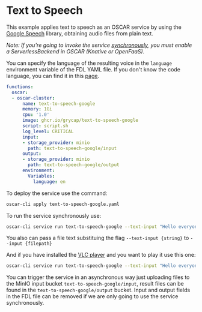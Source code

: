 # Text to Speech

This example applies text to speech as an OSCAR service by using the
[Google Speech](https://pypi.org/project/google-speech/) library, obtaining
audio files from plain text.

*Note: If you're going to invoke the service
[synchronously](https://docs.oscar.grycap.net/invoking/#synchronous-invocations),
you must enable a ServerlessBackend in OSCAR (Knative or OpenFaaS).*

You can specify the language of the resulting voice in the `language`
environment variable of the FDL YAML file. If you don't know the code
language, you can find it in this
[page](https://www.andiamo.co.uk/resources/iso-language-codes/).

```yaml
functions:
  oscar:
  - oscar-cluster:
      name: text-to-speech-google
      memory: 1Gi
      cpu: '1.0'
      image: ghcr.io/grycap/text-to-speech-google
      script: script.sh
      log_level: CRITICAL
      input:
      - storage_provider: minio
        path: text-to-speech-google/input
      output:
      - storage_provider: minio
        path: text-to-speech-google/output
      environment:
        Variables:
          language: en
```

To deploy the service use the command:

```sh
oscar-cli apply text-to-speech-google.yaml
```

To run the service synchronously use:

```sh
oscar-cli service run text-to-speech-google --text-input "Hello everyone"  --output output.mp3
```

You also can pass a file text substituing the flag `--text-input {string}` to
`--input {filepath}`

And if you have installed the [VLC player](https://www.videolan.org/vlc/) and
you want to play it use this one:

```sh
oscar-cli service run text-to-speech-google --text-input "Hello everyone"  --output output.mp3 && vlc output.mp3
```

You can trigger the service in an asynchronous way just uploading files to the
MinIO input bucket `text-to-speech-google/input`, result files can be found in
the `text-to-speech-google/output` bucket. Input and output fields in the FDL
file can be removed if we are only going to use the service synchronously.
